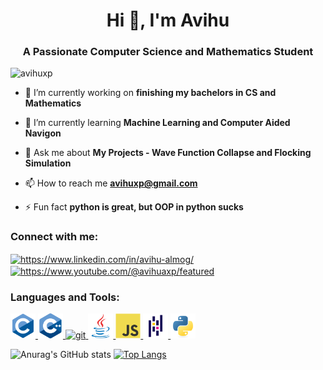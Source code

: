 <h1 align="center">Hi 👋, I'm Avihu</h1>
<h3 align="center">A Passionate Computer Science and Mathematics Student</h3>

<p align="left"> <img src="https://komarev.com/ghpvc/?username=avihuxp&label=Profile%20views&color=03b800&style=flat" alt="avihuxp" /> </p>

- 🔭 I’m currently working on **finishing my bachelors in CS and Mathematics**

- 🌱 I’m currently learning **Machine Learning and Computer Aided Navigon**

- 💬 Ask me about **My Projects - Wave Function Collapse and Flocking Simulation**

- 📫 How to reach me **avihuxp@gmail.com**

- ⚡ Fun fact **python is great, but OOP in python sucks**

<h3 align="left">Connect with me:</h3>
<p align="left">
<a href="https://www.linkedin.com/in/avihu-almog/" target="blank"><img align="center" src="https://raw.githubusercontent.com/rahuldkjain/github-profile-readme-generator/master/src/images/icons/Social/linked-in-alt.svg" alt="https://www.linkedin.com/in/avihu-almog/" height="30" width="40" /></a>
<a href="https://www.youtube.com/@avihuaxp/featured" target="blank"><img align="center" src="https://raw.githubusercontent.com/rahuldkjain/github-profile-readme-generator/master/src/images/icons/Social/youtube.svg" alt="https://www.youtube.com/@avihuaxp/featured" height="30" width="40" /></a>
</p>

<h3 align="left">Languages and Tools:</h3>
<p align="left"> <a href="https://www.cprogramming.com/" target="_blank" rel="noreferrer"> <img src="https://raw.githubusercontent.com/devicons/devicon/master/icons/c/c-original.svg" alt="c" width="40" height="40"/> </a> <a href="https://www.w3schools.com/cpp/" target="_blank" rel="noreferrer"> <img src="https://raw.githubusercontent.com/devicons/devicon/master/icons/cplusplus/cplusplus-original.svg" alt="cplusplus" width="40" height="40"/> </a> <a href="https://git-scm.com/" target="_blank" rel="noreferrer"> <img src="https://www.vectorlogo.zone/logos/git-scm/git-scm-icon.svg" alt="git" width="40" height="40"/> </a> <a href="https://www.java.com" target="_blank" rel="noreferrer"> <img src="https://raw.githubusercontent.com/devicons/devicon/master/icons/java/java-original.svg" alt="java" width="40" height="40"/> </a> <a href="https://developer.mozilla.org/en-US/docs/Web/JavaScript" target="_blank" rel="noreferrer"> <img src="https://raw.githubusercontent.com/devicons/devicon/master/icons/javascript/javascript-original.svg" alt="javascript" width="40" height="40"/> </a> <a href="https://pandas.pydata.org/" target="_blank" rel="noreferrer"> <img src="https://raw.githubusercontent.com/devicons/devicon/2ae2a900d2f041da66e950e4d48052658d850630/icons/pandas/pandas-original.svg" alt="pandas" width="40" height="40"/> </a> <a href="https://www.python.org" target="_blank" rel="noreferrer"> <img src="https://raw.githubusercontent.com/devicons/devicon/master/icons/python/python-original.svg" alt="python" width="40" height="40"/> </a> </p>


![Anurag's GitHub stats](https://github-readme-stats-git-masterrstaa-rickstaa.vercel.app/api?username=avihuxp&count_private=true&show_icons=true)
[![Top Langs](https://github-readme-stats-git-masterrstaa-rickstaa.vercel.app/api/top-langs/?username=avihuxp&layout=compact)](https://github.com/anuraghazra/github-readme-stats)
